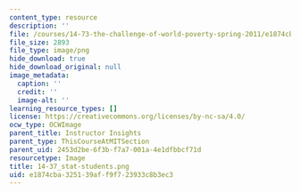 ```yaml
---
content_type: resource
description: ''
file: /courses/14-73-the-challenge-of-world-poverty-spring-2011/e1874cba325139aff9f723933c8b3ec3_14-37_stat-students.png
file_size: 2893
file_type: image/png
hide_download: true
hide_download_original: null
image_metadata:
  caption: ''
  credit: ''
  image-alt: ''
learning_resource_types: []
license: https://creativecommons.org/licenses/by-nc-sa/4.0/
ocw_type: OCWImage
parent_title: Instructor Insights
parent_type: ThisCourseAtMITSection
parent_uid: 2453d2be-6f3b-f7a7-001a-4e1dfbbcf71d
resourcetype: Image
title: 14-37_stat-students.png
uid: e1874cba-3251-39af-f9f7-23933c8b3ec3
---
```

